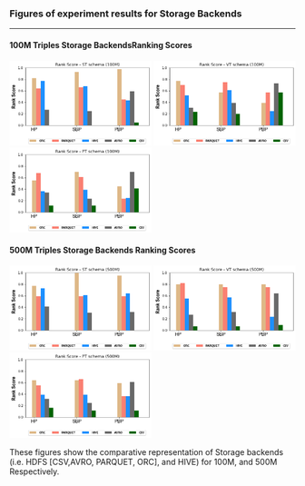 ### Figures of experiment results for Storage Backends
---

#### 100M Triples Storage BackendsRanking Scores


<img src="figures/DistributedExperiments/storageRankingScores/100M/StorageFormats_100M_ST.png" alt="spark" width="250" height="150">       <img src="figures/DistributedExperiments/storageRankingScores/100M/StorageFormats_100M_VT.png" alt="spark" width="250" height="150">       <img src="figures/DistributedExperiments/storageRankingScores/100M/StorageFormats_100M_PT.png" alt="spark" width="250" height="150">

#### 500M Triples Storage Backends Ranking Scores


<img src="figures/DistributedExperiments/storageRankingScores/500M/StorageFormats_500M_ST.png" alt="spark" width="250" height="150">       <img src="figures/DistributedExperiments/storageRankingScores/500M/StorageFormats_500M_VT.png" alt="spark" width="250" height="150">       <img src="figures/DistributedExperiments/storageRankingScores/500M/StorageFormats_500M_PT.png" alt="spark" width="250" height="150">

 
These figures show the comparative representation of Storage backends (i.e. HDFS [CSV,AVRO, PARQUET, ORC], and HIVE) for 100M, and 500M Respectively.
